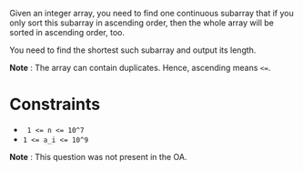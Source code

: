 Given an integer array, you need to find one continuous subarray that if you only sort this subarray in ascending order, then the whole array will be sorted in ascending order, too.

You need to find the shortest such subarray and output its length.

**Note** : The array can contain duplicates. Hence, ascending means `<=`.


# Constraints
* ` 1 <= n <= 10^7`
* `1 <= a_i <= 10^9`

**Note** : This question was not present in the OA.
